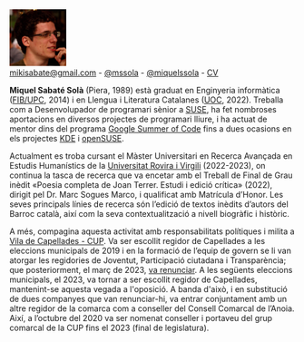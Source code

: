 <img src="/images/me.jpeg" alt="Miquel's picture" id="image-profile" title="Jo mateix, fa uns anys..." width="100" height="100">

<div class="info">
    <a href="mailto:mikisabate@gmail.com"><i class="fa fa-envelope"></i> mikisabate@gmail.com</a> -
    <a href="https://github.com/mssola"><i class="fa fa-github"></i> @mssola</a> -
    <a href="https://twitter.com/miquelssola"><i class="fa fa-twitter"></i> @miquelssola</a> -
    <a href="/about/cv.html"><i class="fa fa-address-card-o"></i> CV</a>
</div>

**Miquel Sabaté Solà** (Piera, 1989) està graduat en Enginyeria informàtica
([FIB/UPC](https://www.fib.upc.edu/ca), 2014) i en Llengua i Literatura
Catalanes ([UOC](https://www.uoc.edu/portal/ca/index.html), 2022). Treballa com
a Desenvolupador de programari sènior a [SUSE](https://www.suse.com/), ha fet
nombroses aportacions en diversos projectes de programari lliure, i ha actuat de
mentor dins del programa [Google Summer of
Code](https://summerofcode.withgoogle.com/) fins a dues ocasions en els
projectes [KDE](https://kde.org/ca/) i [openSUSE](https://www.opensuse.org/).

Actualment es troba cursant el Màster Universitari en Recerca Avançada en
Estudis Humanístics de la [Universitat Rovira i
Virgili](https://www.urv.cat/ca/) (2022-2023), on continua la tasca de recerca
que va encetar amb el Treball de Final de Grau inèdit «Poesia completa de Joan
Terrer. Estudi i edició crítica» (2022), dirigit pel Dr. Marc Sogues Marco, i
qualificat amb Matrícula d’Honor. Les seves principals línies de recerca són
l’edició de textos inèdits d’autors del Barroc català, així com la seva
contextualització a nivell biogràfic i històric.

A més, compagina aquesta activitat amb responsabilitats polítiques i milita a
[Vila de Capellades - CUP](http://viladecapellades.cat/). Va ser escollit
regidor de Capellades a les eleccions municipals de 2019 i en la formació de
l’equip de govern se li van atorgar les regidories de Joventut, Participació
ciutadana i Transparència; que posteriorment, el març de 2023, [va
renunciar](http://viladecapellades.cat/noticia/309/comunicat-de-vila-de-capellades-cup-en-relacio-a-la-sortida-del-govern).
A les següents eleccions municipals, el 2023, va tornar a ser escollit regidor
de Capellades, mantenint-se aquesta vegada a l'oposició. A banda d'això, i en
substitució de dues companyes que van renunciar-hi, va entrar conjuntament amb
un altre regidor de la comarca com a conseller del Consell Comarcal de l’Anoia.
Així, a l’octubre del 2020 va ser nomenat conseller i portaveu del grup comarcal
de la CUP fins el 2023 (final de legislatura).
